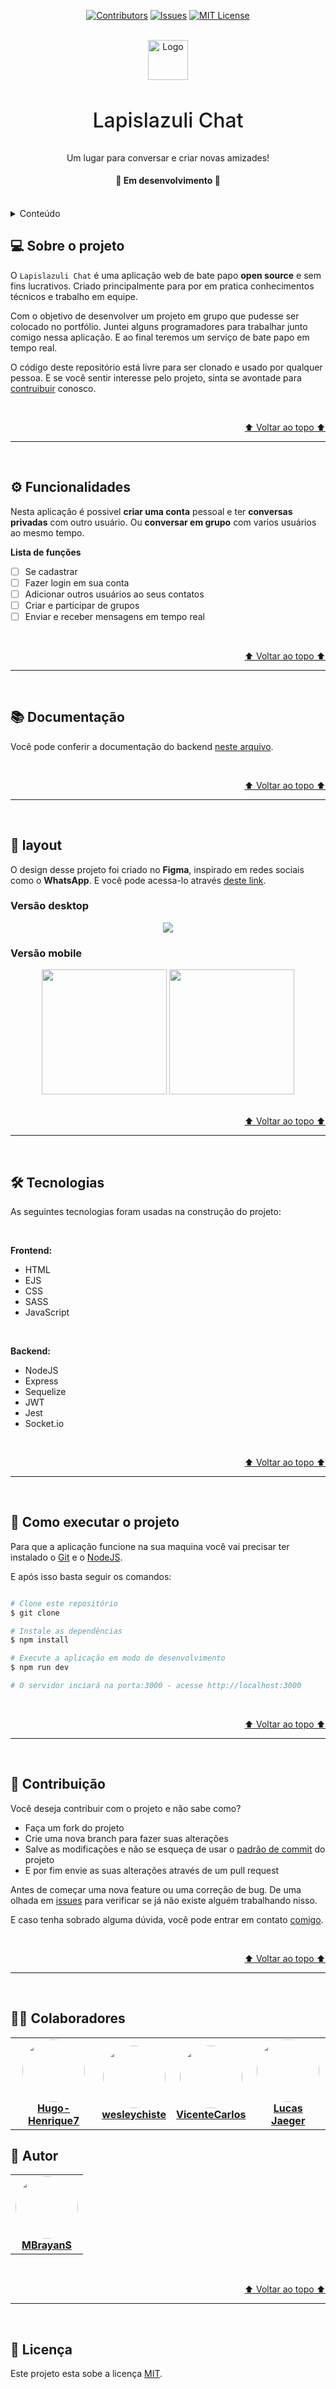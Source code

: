 <div id="topo" align="center">

[![Contributors][contributors-shield]][contributors-url]
[![Issues][issues-shield]][issues-url]
[![MIT License][license-shield]][license-url]

</div>

<br>

<div align="center">
  <a href="https://github.com/MBrayanS/lapislazuli-chat">
    <img src="images/logo.png" alt="Logo" width="64">
  </a>

  <h3 style="font-size: 32px; font-weight: 500">Lapislazuli Chat</h3>
  <p> Um lugar para conversar e criar novas amizades! </p>

  <h4> 🚧 Em desenvolvimento 🚧 </h4>

</div> 

<br>

<details>
    <summary>Conteúdo</summary>
    <br>
    <ul>
        <li> <a href='#-sobre-o-projeto'>Sobre</a> </li>
        <li> <a href='#-layout'>Layout</a> </li>
        <li> <a href='#-funcionalidades'>Funcionalidades</a> </li>
        <li> <a href='#-documentação'>Documentação</a> </li>
        <li> <a href='#-tecnologias'>Tecnologias</a> </li>
        <li> <a href='#-como-executar-o-projeto'>Como executar</a> </li>
        <li> <a href='#-contribuição'>Contribuição</a> </li>
        <li> <a href='#-colaboradores'>Colaboradores</a> </li>
        <li> <a href='#-autor'>Autor</a> </li>
        <li> <a href='#-licença'>Licença</a> </li>
    </ul>
</details>

## 💻 Sobre o projeto

O `Lapislazuli Chat` é uma aplicação web de bate papo **open source** e sem fins lucrativos. Criado principalmente para por em pratica conhecimentos técnicos e trabalho em equipe. 

Com o objetivo de desenvolver um projeto em grupo que pudesse ser colocado no portfólio. Juntei alguns programadores para trabalhar junto comigo nessa aplicação. E ao final teremos um serviço de bate papo em tempo real.

O código deste repositório está livre para ser clonado e usado por qualquer pessoa. E se você sentir interesse pelo projeto, sinta se avontade para [contruibuir](#-contribuição) conosco. 

<br>

<p align="right"> <a href="#topo">⬆️ Voltar ao topo ⬆️ </a> </p>

***

<br>

## ⚙ Funcionalidades

 Nesta aplicação é possivel **criar uma conta** pessoal e ter **conversas privadas** com outro usuário. Ou **conversar em grupo** com varios usuários ao mesmo tempo.

**Lista de funções** 

 - [ ] Se cadastrar
 - [ ] Fazer login em sua conta
 - [ ] Adicionar outros usuários ao seus contatos
 - [ ] Criar e participar de grupos
 - [ ] Enviar e receber mensagens em tempo real

<br>

<p align="right"> <a href="#topo">⬆️ Voltar ao topo ⬆️ </a> </p>

***

<br>

## 📚 Documentação

 Você pode conferir a documentação do backend [neste arquivo](/docs/documentacao.md).

<br>

<p align="right"> <a href="#topo">⬆️ Voltar ao topo ⬆️ </a> </p>

***

<br>

## 🎨 layout

O design desse projeto foi criado no **Figma**, inspirado em redes sociais como o **WhatsApp**. E você pode acessa-lo através [deste link][figma-design-url].

### Versão desktop

<div align="center">
  <img src="./images/Screenshot-desktop.png">
</div>

### Versão mobile

<div align="center">
  <img width="200px" src="./images/Screenshot-mobile-01.png">
  <img width="200px" src="./images/Screenshot-mobile-02.png">
</div>

<br>

<p align="right"> <a href="#topo">⬆️ Voltar ao topo ⬆️ </a> </p>

***

<br>

## 🛠 Tecnologias

As seguintes tecnologias foram usadas na construção do projeto:

<br>

**Frontend:** 
- HTML 
- EJS
- CSS
- SASS
- JavaScript

<br>

**Backend:**
- NodeJS
- Express
- Sequelize
- JWT
- Jest
- Socket.io

<br>

<p align="right"> <a href="#topo">⬆️ Voltar ao topo ⬆️ </a> </p>

***

<br>

## 🚀 Como executar o projeto

Para que a aplicação funcione na sua maquina você vai precisar ter instalado o [Git][git-url] e o [NodeJS][node-url].

E após isso basta seguir os comandos:

```bash

# Clone este repositório
$ git clone 

# Instale as dependências
$ npm install

# Execute a aplicação em modo de desenvolvimento
$ npm run dev

# O servidor inciará na porta:3000 - acesse http://localhost:3000 

```

<br>

<p align="right"> <a href="#topo">⬆️ Voltar ao topo ⬆️ </a> </p>

***

<br>

## 🌠 Contribuição

Você deseja contribuir com o projeto e não sabe como?

- Faça um fork do projeto
- Crie uma nova branch para fazer suas alterações
- Salve as modificações e não se esqueça de usar o [padrão de commit][padrao-de-commit-url] do projeto
- E por fim envie as suas alterações através de um pull request

Antes de começar uma nova feature ou uma correção de bug. De uma olhada em [issues][issues-url] para verificar se já não existe alguém trabalhando nisso. 

E caso tenha sobrado alguma dúvida, você pode entrar em contato [comigo](https://github.com/MBrayanS).

<br>

<p align="right"> <a href="#topo">⬆️ Voltar ao topo ⬆️ </a> </p>

***

<br>

## 👨‍💻 Colaboradores

<table>
  <tr>
    <td align="center"> <a href="https://github.com/Hugo-Henrique7"> <img style="border-radius: 50%;" src="https://avatars.githubusercontent.com/u/118087594?v=4" width="100px;"/> <br> <b> Hugo-Henrique7 </b> </a> </td>
    <td align="center"> <a href="https://github.com/wesleychiste"> <img style="border-radius: 50%;" src="https://avatars.githubusercontent.com/u/76197169?v=4" width="100px;"/> <br> <b> wesleychiste </b> </a> </td>
    <td align="center"> <a href="https://github.com/vicentecarlos"> <img style="border-radius: 50%;" src="https://avatars.githubusercontent.com/u/81314892?v=4" width="100px;"/> <br> <b> VicenteCarlos </b> </a> </td>
    <td align="center"> <a href="https://github.com/jaeger-lucas"> <img style="border-radius: 50%;" src="https://avatars.githubusercontent.com/u/38478795?v=4" width="100px;"/> <br> <b> Lucas Jaeger </b> </a> </td>
  </tr>
</table>


## 👷 Autor

<table>
  <td align="center">
    <a href="https://github.com/MBrayanS">
      <img style="border-radius: 50%;" src="https://avatars.githubusercontent.com/u/116113377?v=4" width="100px;"/>
      <br>
      <b> MBrayanS </b>
    </a>
  </td>
</table>

<br>

<p align="right"> <a href="#topo">⬆️ Voltar ao topo ⬆️ </a> </p>

***

<br>

## 📝 Licença

Este projeto esta sobe a licença [MIT][license-url].

<!-- Links de estilo de referência -->
<!--
    Estou usando "reference style" para deixar o arquivo mais legivel.
    https://www.markdownguide.org/basic-syntax/#reference-style-links
-->

[contributors-url]: https://github.com/MBrayanS/lapislazuli-chat/graphs/contributors
[issues-url]: https://github.com/MBrayanS/lapislazuli-chat/issues
[license-url]: https://github.com/MBrayanS/lapislazuli-chat/blob/main/LICENSE
[figma-design-url]: https://www.figma.com/file/JWdnEMvHKpvcCBL1gNjC5a/lapislazuli-chat?type=design&node-id=402-399&mode=design&t=Q1ppBLZIahbfiUmS-0
[git-url]: https://git-scm.com
[node-url]: https://nodejs.org/en
[padrao-de-commit-url]: https://github.com/MBrayanS/lapislazuli-chat/blob/main/docs/padrao-de-commit.md

[contributors-shield]: https://img.shields.io/github/contributors/MBrayanS/lapislazuli-chat.svg.svg?style=for-the-badge
[issues-shield]: https://img.shields.io/github/issues/MBrayanS/lapislazuli-chat.svg?style=for-the-badge
[license-shield]: https://img.shields.io/github/license/MBrayanS/lapislazuli-chat.svg.svg?style=for-the-badge
